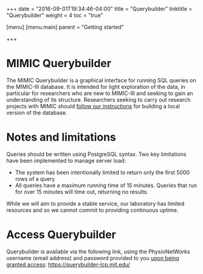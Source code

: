 +++
date = "2016-09-01T19:34:46-04:00"
title = "Querybuilder"
linktitle = "Querybuilder"
weight = 4
toc = "true"

[menu]
  [menu.main]
    parent = "Getting started"

+++

# MIMIC Querybuilder

The MIMIC Querybuilder is a graphical interface for running SQL queries on the MIMIC-III database. It is intended for light exploration of the data, in particular for researchers who are new to MIMIC-III and seeking to gain an understanding of its structure. Researchers seeking to carry out research projects with MIMIC should [follow our instructions](http://mimic.physionet.org/gettingstarted/dbsetup/) for building a local version of the database. 

# Notes and limitations

Queries should be written using PostgreSQL syntax. Two key limitations have been implemented to manage server load:

- The system has been intentionally limited to return only the first 5000 rows of a query
- All queries have a maximum running time of 15 minutes. Queries that run for over 15 minutes will time out, returning no results.

While we will aim to provide a stable service, our laboratory has limited resources and so we cannot commit to providing continuous uptime.

# Access Querybuilder

Querybuilder is available via the following link, using the PhysioNetWorks username (email address) and password provided to you [upon being granted access](http://mimic.physionet.org/gettingstarted/access/): https://querybuilder-lcp.mit.edu/


